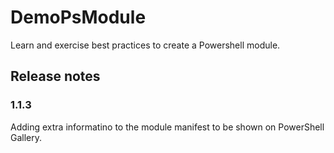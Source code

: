 # DemoPsModule

Learn and exercise best practices to create a Powershell module.

## Release notes

### 1.1.3

Adding extra informatino to the module manifest to be shown on PowerShell Gallery.
